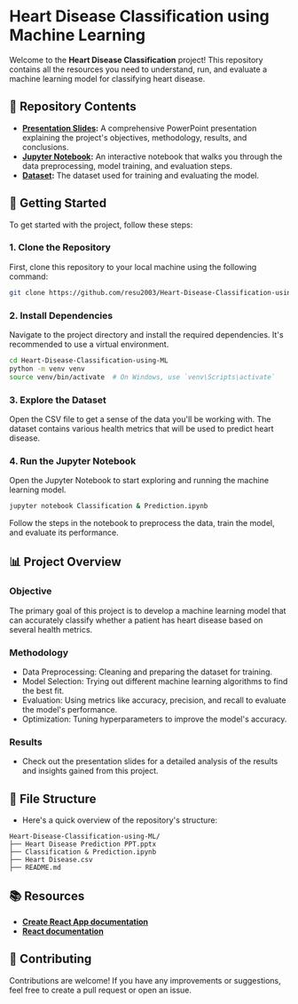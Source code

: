 # Heart Disease Classification using Machine Learning

Welcome to the **Heart Disease Classification** project! This repository contains all the resources you need to understand, run, and evaluate a machine learning model for classifying heart disease.

## 📂 Repository Contents

- **[Presentation Slides](./Heart_Disease_Classification_Presentation.pptx):** A comprehensive PowerPoint presentation explaining the project's objectives, methodology, results, and conclusions.
- **[Jupyter Notebook](./Heart_Disease_Classification.ipynb):** An interactive notebook that walks you through the data preprocessing, model training, and evaluation steps.
- **[Dataset](./heart_disease_data.csv):** The dataset used for training and evaluating the model.

## 🚀 Getting Started

To get started with the project, follow these steps:

### 1. Clone the Repository

First, clone this repository to your local machine using the following command:

```sh
git clone https://github.com/resu2003/Heart-Disease-Classification-using-ML.git
```

### 2. Install Dependencies
Navigate to the project directory and install the required dependencies. It's recommended to use a virtual environment.

```sh
cd Heart-Disease-Classification-using-ML
python -m venv venv
source venv/bin/activate  # On Windows, use `venv\Scripts\activate`
```

### 3. Explore the Dataset
Open the CSV file to get a sense of the data you'll be working with. The dataset contains various health metrics that will be used to predict heart disease.

### 4. Run the Jupyter Notebook
Open the Jupyter Notebook to start exploring and running the machine learning model.

```sh
jupyter notebook Classification & Prediction.ipynb
```
Follow the steps in the notebook to preprocess the data, train the model, and evaluate its performance.


## 📊 Project Overview
### Objective
The primary goal of this project is to develop a machine learning model that can accurately classify whether a patient has heart disease based on several health metrics.

### Methodology
- Data Preprocessing: Cleaning and preparing the dataset for training.
- Model Selection: Trying out different machine learning algorithms to find the best fit.
- Evaluation: Using metrics like accuracy, precision, and recall to evaluate the model's performance.
- Optimization: Tuning hyperparameters to improve the model's accuracy.

### Results
- Check out the presentation slides for a detailed analysis of the results and insights gained from this project.

## 📂 File Structure
- Here's a quick overview of the repository's structure:

```plaintext
Heart-Disease-Classification-using-ML/
├── Heart Disease Prediction PPT.pptx
├── Classification & Prediction.ipynb
├── Heart Disease.csv
├── README.md
```

## 📚 Resources
- **[Create React App documentation](https://create-react-app.dev/docs/getting-started/)**
- **[React documentation](https://react.dev/)**

## 🤝 Contributing
Contributions are welcome! If you have any improvements or suggestions, feel free to create a pull request or open an issue.
